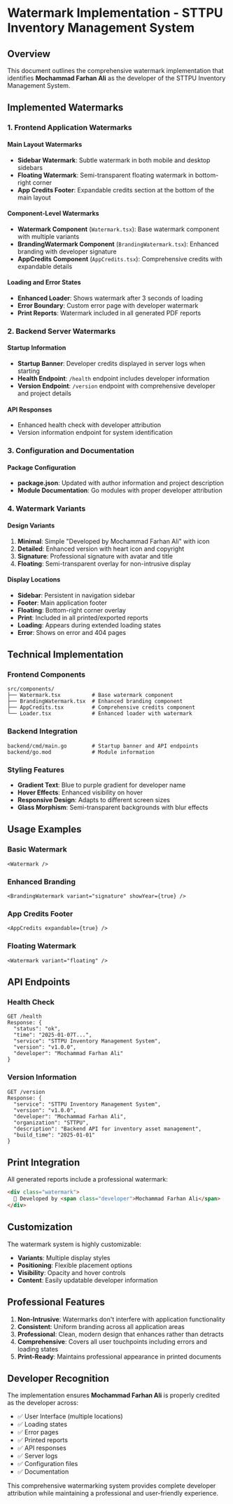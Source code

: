 # Watermark Implementation - STTPU Inventory Management System

## Overview
This document outlines the comprehensive watermark implementation that identifies **Mochammad Farhan Ali** as the developer of the STTPU Inventory Management System.

## Implemented Watermarks

### 1. Frontend Application Watermarks

#### Main Layout Watermarks
- **Sidebar Watermark**: Subtle watermark in both mobile and desktop sidebars
- **Floating Watermark**: Semi-transparent floating watermark in bottom-right corner
- **App Credits Footer**: Expandable credits section at the bottom of the main layout

#### Component-Level Watermarks
- **Watermark Component** (`Watermark.tsx`): Base watermark component with multiple variants
- **BrandingWatermark Component** (`BrandingWatermark.tsx`): Enhanced branding with developer signature
- **AppCredits Component** (`AppCredits.tsx`): Comprehensive credits with expandable details

#### Loading and Error States
- **Enhanced Loader**: Shows watermark after 3 seconds of loading
- **Error Boundary**: Custom error page with developer watermark
- **Print Reports**: Watermark included in all generated PDF reports

### 2. Backend Server Watermarks

#### Startup Information
- **Startup Banner**: Developer credits displayed in server logs when starting
- **Health Endpoint**: `/health` endpoint includes developer information
- **Version Endpoint**: `/version` endpoint with comprehensive developer and project details

#### API Responses
- Enhanced health check with developer attribution
- Version information endpoint for system identification

### 3. Configuration and Documentation

#### Package Configuration
- **package.json**: Updated with author information and project description
- **Module Documentation**: Go modules with proper developer attribution

### 4. Watermark Variants

#### Design Variants
1. **Minimal**: Simple "Developed by Mochammad Farhan Ali" with icon
2. **Detailed**: Enhanced version with heart icon and copyright
3. **Signature**: Professional signature with avatar and title
4. **Floating**: Semi-transparent overlay for non-intrusive display

#### Display Locations
- **Sidebar**: Persistent in navigation sidebar
- **Footer**: Main application footer
- **Floating**: Bottom-right corner overlay
- **Print**: Included in all printed/exported reports
- **Loading**: Appears during extended loading states
- **Error**: Shows on error and 404 pages

## Technical Implementation

### Frontend Components
```
src/components/
├── Watermark.tsx          # Base watermark component
├── BrandingWatermark.tsx  # Enhanced branding component
├── AppCredits.tsx         # Comprehensive credits component
└── Loader.tsx             # Enhanced loader with watermark
```

### Backend Integration
```
backend/cmd/main.go        # Startup banner and API endpoints
backend/go.mod             # Module information
```

### Styling Features
- **Gradient Text**: Blue to purple gradient for developer name
- **Hover Effects**: Enhanced visibility on hover
- **Responsive Design**: Adapts to different screen sizes
- **Glass Morphism**: Semi-transparent backgrounds with blur effects

## Usage Examples

### Basic Watermark
```tsx
<Watermark />
```

### Enhanced Branding
```tsx
<BrandingWatermark variant="signature" showYear={true} />
```

### App Credits Footer
```tsx
<AppCredits expandable={true} />
```

### Floating Watermark
```tsx
<Watermark variant="floating" />
```

## API Endpoints

### Health Check
```
GET /health
Response: {
  "status": "ok",
  "time": "2025-01-07T...",
  "service": "STTPU Inventory Management System",
  "version": "v1.0.0",
  "developer": "Mochammad Farhan Ali"
}
```

### Version Information
```
GET /version
Response: {
  "service": "STTPU Inventory Management System",
  "version": "v1.0.0",
  "developer": "Mochammad Farhan Ali",
  "organization": "STTPU",
  "description": "Backend API for inventory asset management",
  "build_time": "2025-01-01"
}
```

## Print Integration

All generated reports include a professional watermark:
```html
<div class="watermark">
  🔧 Developed by <span class="developer">Mochammad Farhan Ali</span>
</div>
```

## Customization

The watermark system is highly customizable:
- **Variants**: Multiple display styles
- **Positioning**: Flexible placement options
- **Visibility**: Opacity and hover controls
- **Content**: Easily updatable developer information

## Professional Features

1. **Non-Intrusive**: Watermarks don't interfere with application functionality
2. **Consistent**: Uniform branding across all application areas
3. **Professional**: Clean, modern design that enhances rather than detracts
4. **Comprehensive**: Covers all user touchpoints including errors and loading states
5. **Print-Ready**: Maintains professional appearance in printed documents

## Developer Recognition

The implementation ensures **Mochammad Farhan Ali** is properly credited as the developer across:
- ✅ User Interface (multiple locations)
- ✅ Loading states
- ✅ Error pages
- ✅ Printed reports
- ✅ API responses
- ✅ Server logs
- ✅ Configuration files
- ✅ Documentation

This comprehensive watermarking system provides complete developer attribution while maintaining a professional and user-friendly experience.
